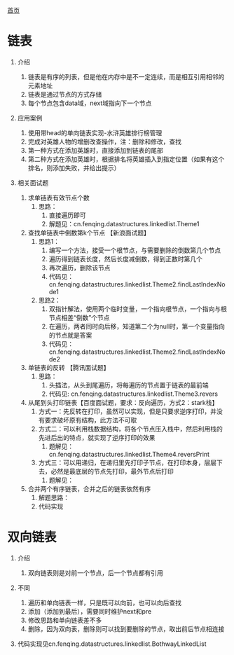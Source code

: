 [首页](../README.md)
# 链表
1. 介绍
    1. 链表是有序的列表，但是他在内存中是不一定连续，而是相互引用相邻的元素地址
    2. 链表是通过节点的方式存储
    3. 每个节点包含data域，next域指向下一个节点
    
2. 应用案例
    1. 使用带head的单向链表实现-水浒英雄排行榜管理
    2. 完成对英雄人物的增删改查操作，注：删除和修改，查找
    3. 第一种方式在添加英雄时，直接添加到链表的尾部
    4. 第二种方式在添加英雄时，根据排名将英雄插入到指定位置（如果有这个排名，则添加失败，并给出提示）
   
3. 相关面试题
   1. 求单链表有效节点个数
      1. 思路：
         1. 直接遍历即可
         2. 解题见：cn.fenqing.datastructures.linkedlist.Theme1
   2. 查找单链表中倒数第k个节点 【新浪面试题】
      1. 思路1：
         1. 编写一个方法，接受一个根节点，与需要删除的倒数第几个节点
         2. 遍历得到链表长度，然后长度减倒数，得到正数时第几个
         3. 再次遍历，删除该节点
         4. 代码见：cn.fenqing.datastructures.linkedlist.Theme2.findLastIndexNode1
      2. 思路2：
         1. 双指针解法，使用两个临时变量，一个指向根节点，一个指向与根节点相差“倒数”个节点
         2. 在遍历，两者同时向后移，知道第二个为null时，第一个变量指向的节点就是答案
         3. 代码见：cn.fenqing.datastructures.linkedlist.Theme2.findLastIndexNode2
   3. 单链表的反转 【腾讯面试题】
      1. 思路：
         1. 头插法，从头到尾遍历，将每遍历的节点置于链表的最前端
         2. 代码见: cn.fenqing.datastructures.linkedlist.Theme3.revers
   4. 从尾到头打印链表【百度面试题，要求：反向遍历，方式2：stark栈】
      1. 方式一：先反转在打印，虽然可以实现，但是只要求逆序打印，并没有要求破坏原有结构，此方法不可取
      2. 方式二：可以利用栈数据结构，将各个节点压入栈中，然后利用栈的先进后出的特点，就实现了逆序打印的效果
         1. 题解见：cn.fenqing.datastructures.linkedlist.Theme4.reversPrint
      3. 方式三：可以用递归，在递归里先打印子节点，在打印本身，层层下去，必然是最底层的节点先打印，最外节点后打印
         1. 题解见： 
   5. 合并两个有序链表，合并之后的链表依然有序
      1. 解题思路：
      2. 代码实现
   
# 双向链表
1. 介绍
   1. 双向链表则是对前一个节点，后一个节点都有引用
   
2. 不同
   1. 遍历和单向链表一样，只是既可以向前，也可以向后查找
   2. 添加（添加到最后），需要同时维护next和pre
   3. 修改思路和单向链表差不多
   4. 删除，因为双向表，删除则可以找到要删除的节点，取出前后节点相连接
   
3. 代码实现见cn.fenqing.datastructures.linkedlist.BothwayLinkedList